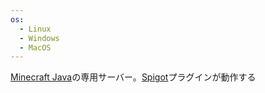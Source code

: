 ```yaml
---
os:
  - Linux
  - Windows
  - MacOS
---
```

[Minecraft Java](Minecraft%20Java.md)の専用サーバー。[Spigot](Spigot.md)プラグインが動作する